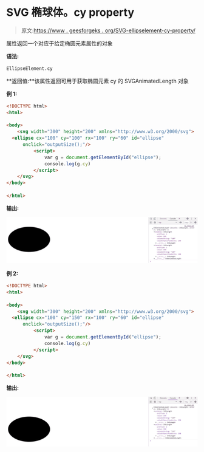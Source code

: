 # SVG 椭球体。cy property

> 原文:[https://www . geesforgeks . org/SVG-ellipselement-cy-property/](https://www.geeksforgeeks.org/svg-ellipseelement-cy-property/)

属性返回一个对应于给定椭圆元素属性的对象

**语法:**

```html
EllipseElement.cy
```

**返回值:**该属性返回可用于获取椭圆元素 cy 的 SVGAnimatedLength 对象

**例 1:**

```html
<!DOCTYPE html>
<html>

<body>
    <svg width="300" height="200" xmlns="http://www.w3.org/2000/svg">
  <ellipse cx="100" cy="100" rx="100" ry="60" id="ellipse"
      onclick="outputSize();"/>
          <script>
              var g = document.getElementById("ellipse");
              console.log(g.cy)
          </script>
    </svg>
</body>

</html>
```

**输出:**

![](img/452f7533938ca4adf998bf09da5e8fea.png)

**例 2:**

```html
<!DOCTYPE html>
<html>

<body>
    <svg width="300" height="200" xmlns="http://www.w3.org/2000/svg">
  <ellipse cx="100" cy="150" rx="100" ry="60" id="ellipse"
      onclick="outputSize();"/>
          <script>
              var g = document.getElementById("ellipse");
              console.log(g.cy)
          </script>
    </svg>
</body>

</html>
```

**输出:**

![](img/dbf07db877d98ca7568c36ffb1a9a273.png)